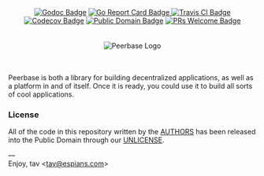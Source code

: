 <div align="center">
    <a href="https://godoc.org/peerbase.net/go"><img src="https://godoc.org/peerbase.net/go?status.svg" alt="Godoc Badge"></a>
    <a href="https://goreportcard.com/report/peerbase.net/go"><img src="https://goreportcard.com/badge/peerbase.net/go" alt="Go Report Card Badge">
    <a href="https://travis-ci.com/espians/peerbase"><img src="https://api.travis-ci.com/espians/peerbase.svg?branch=master" alt="Travis CI Badge"></a>
    <a href="https://codecov.io/gh/espians/peerbase"><img src="https://codecov.io/gh/espians/peerbase/branch/master/graph/badge.svg" alt="Codecov Badge"></a>
    <a href="https://github.com/espians/peerbase/blob/master/UNLICENSE.md"><img src="https://img.shields.io/badge/license-public_domain-brightgreen.svg" alt="Public Domain Badge"></a>
    <a href="https://opensource.guide/how-to-contribute/"><img src="https://img.shields.io/badge/PRs-welcome_%F0%9F%91%8D-brightgreen.svg" alt="PRs Welcome Badge"></a>
</div>

<div align="center">
    <br><br>
    <img src="https://peerbase.github.io/static/peerbase.svg" alt="Peerbase Logo">
    <br><br><br>
</div>

Peerbase is both a library for building decentralized applications, as well as  
a platform in and of itself. Once it is ready, you could use it to build all sorts  
of cool applications.

### License

All of the code in this repository written by the [AUTHORS] has been released  
into the Public Domain through our [UNLICENSE].

—  
Enjoy, tav &lt;tav@espians.com&gt;

[authors]: https://github.com/espians/peerbase/blob/master/AUTHORS.eon
[unlicense]: https://github.com/espians/peerbase/blob/master/UNLICENSE.md
